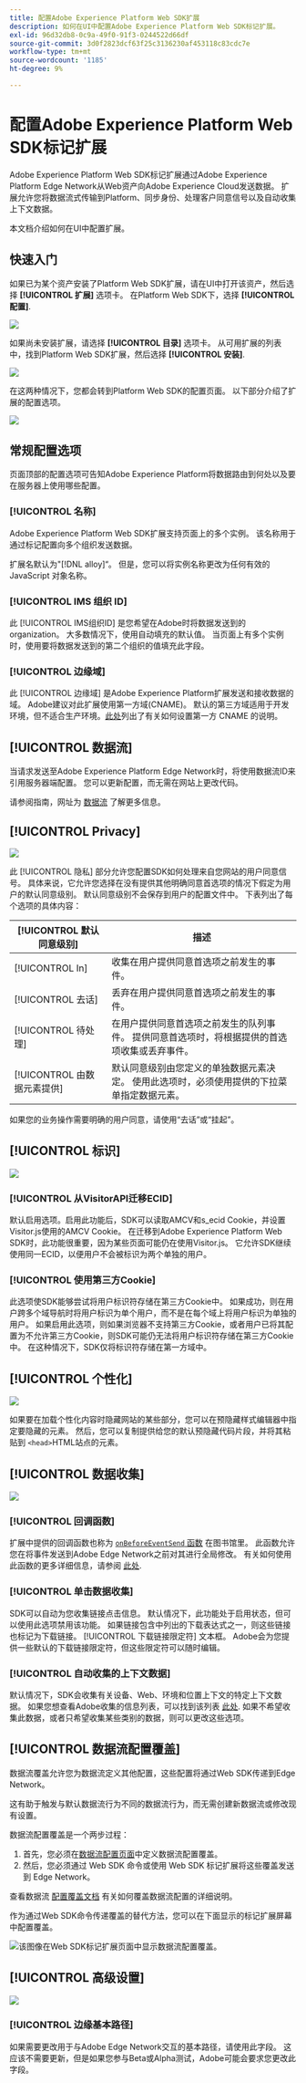 ```yaml
---
title: 配置Adobe Experience Platform Web SDK扩展
description: 如何在UI中配置Adobe Experience Platform Web SDK标记扩展。
exl-id: 96d32db8-0c9a-49f0-91f3-0244522d66df
source-git-commit: 3d0f2823dcf63f25c3136230af453118c83cdc7e
workflow-type: tm+mt
source-wordcount: '1185'
ht-degree: 9%

---
```



# 配置Adobe Experience Platform Web SDK标记扩展

Adobe Experience Platform Web SDK标记扩展通过Adobe Experience Platform Edge Network从Web资产向Adobe Experience Cloud发送数据。 扩展允许您将数据流式传输到Platform、同步身份、处理客户同意信号以及自动收集上下文数据。

本文档介绍如何在UI中配置扩展。

## 快速入门

如果已为某个资产安装了Platform Web SDK扩展，请在UI中打开该资产，然后选择 **[!UICONTROL 扩展]** 选项卡。 在Platform Web SDK下，选择 **[!UICONTROL 配置]**.

![](assets/configure.png)

如果尚未安装扩展，请选择 **[!UICONTROL 目录]** 选项卡。 从可用扩展的列表中，找到Platform Web SDK扩展，然后选择 **[!UICONTROL 安装]**.

![](assets/install.png)

在这两种情况下，您都会转到Platform Web SDK的配置页面。 以下部分介绍了扩展的配置选项。

![](assets/config-screen.png)

## 常规配置选项

页面顶部的配置选项可告知Adobe Experience Platform将数据路由到何处以及要在服务器上使用哪些配置。

### [!UICONTROL 名称]

Adobe Experience Platform Web SDK扩展支持页面上的多个实例。 该名称用于通过标记配置向多个组织发送数据。

扩展名默认为&quot;[!DNL alloy]“。 但是，您可以将实例名称更改为任何有效的 JavaScript 对象名称。

### **[!UICONTROL IMS 组织 ID]**

此 [!UICONTROL IMS组织ID] 是您希望在Adobe时将数据发送到的organization。 大多数情况下，使用自动填充的默认值。 当页面上有多个实例时，使用要将数据发送到的第二个组织的值填充此字段。

### **[!UICONTROL 边缘域]**

此 [!UICONTROL 边缘域] 是Adobe Experience Platform扩展发送和接收数据的域。 Adobe建议对此扩展使用第一方域(CNAME)。 默认的第三方域适用于开发环境，但不适合生产环境。[此处](https://experienceleague.adobe.com/docs/core-services/interface/ec-cookies/cookies-first-party.html?lang=zh-Hans)列出了有关如何设置第一方 CNAME 的说明。

## [!UICONTROL 数据流]

当请求发送至Adobe Experience Platform Edge Network时，将使用数据流ID来引用服务器端配置。 您可以更新配置，而无需在网站上更改代码。

请参阅指南，网址为 [数据流](../../../../datastreams/overview.md) 了解更多信息。


## [!UICONTROL Privacy]

![](assets/privacy.png)

此 [!UICONTROL 隐私] 部分允许您配置SDK如何处理来自您网站的用户同意信号。 具体来说，它允许您选择在没有提供其他明确同意首选项的情况下假定为用户的默认同意级别。 默认同意级别不会保存到用户的配置文件中。 下表列出了每个选项的具体内容：

| [!UICONTROL 默认同意级别] | 描述 |
| --- | --- |
| [!UICONTROL In] | 收集在用户提供同意首选项之前发生的事件。 |
| [!UICONTROL 去话] | 丢弃在用户提供同意首选项之前发生的事件。 |
| [!UICONTROL 待处理] | 在用户提供同意首选项之前发生的队列事件。 提供同意首选项时，将根据提供的首选项收集或丢弃事件。 |
| [!UICONTROL 由数据元素提供] | 默认同意级别由您定义的单独数据元素决定。 使用此选项时，必须使用提供的下拉菜单指定数据元素。 |

如果您的业务操作需要明确的用户同意，请使用“去话”或“挂起”。

## [!UICONTROL 标识]

![](assets/identity.png)

### [!UICONTROL 从VisitorAPI迁移ECID]

默认启用选项。启用此功能后，SDK可以读取AMCV和s_ecid Cookie，并设置Visitor.js使用的AMCV Cookie。 在迁移到Adobe Experience Platform Web SDK时，此功能很重要，因为某些页面可能仍在使用Visitor.js。 它允许SDK继续使用同一ECID，以便用户不会被标识为两个单独的用户。

### [!UICONTROL 使用第三方Cookie]

此选项使SDK能够尝试将用户标识符存储在第三方Cookie中。 如果成功，则在用户跨多个域导航时将用户标识为单个用户，而不是在每个域上将用户标识为单独的用户。 如果启用此选项，则如果浏览器不支持第三方Cookie，或者用户已将其配置为不允许第三方Cookie，则SDK可能仍无法将用户标识符存储在第三方Cookie中。 在这种情况下，SDK仅将标识符存储在第一方域中。

## [!UICONTROL 个性化]

![](assets/personalization.png)

如果要在加载个性化内容时隐藏网站的某些部分，您可以在预隐藏样式编辑器中指定要隐藏的元素。 然后，您可以复制提供给您的默认预隐藏代码片段，并将其粘贴到 `<head>`HTML站点的元素。

## [!UICONTROL 数据收集]

![](assets/data-collection.png)

### [!UICONTROL 回调函数]

扩展中提供的回调函数也称为 [`onBeforeEventSend` 函数](https://experienceleague.adobe.com/docs/experience-platform/edge/fundamentals/configuring-the-sdk.html?lang=zh-Hans) 在图书馆里。 此函数允许您在将事件发送到Adobe Edge Network之前对其进行全局修改。 有关如何使用此函数的更多详细信息，请参阅 [此处](https://experienceleague.adobe.com/docs/experience-platform/edge/fundamentals/tracking-events.html?lang=en#modifying-events-globally).

### [!UICONTROL 单击数据收集]

SDK可以自动为您收集链接点击信息。 默认情况下，此功能处于启用状态，但可以使用此选项禁用该功能。 如果链接包含中列出的下载表达式之一，则这些链接也标记为下载链接。 [!UICONTROL 下载链接限定符] 文本框。 Adobe会为您提供一些默认的下载链接限定符，但这些限定符可以随时编辑。

### [!UICONTROL 自动收集的上下文数据]

默认情况下，SDK会收集有关设备、Web、环境和位置上下文的特定上下文数据。 如果您想查看Adobe收集的信息列表，可以找到该列表 [此处](https://experienceleague.adobe.com/docs/experience-platform/edge/data-collection/automatic-information.html?lang=en). 如果不希望收集此数据，或者只希望收集某些类别的数据，则可以更改这些选项。

## [!UICONTROL 数据流配置覆盖]

数据流覆盖允许您为数据流定义其他配置，这些配置将通过Web SDK传递到Edge Network。

这有助于触发与默认数据流行为不同的数据流行为，而无需创建新数据流或修改现有设置。

数据流配置覆盖是一个两步过程：

1. 首先，您必须在[数据流配置页面](../../../../datastreams/configure.md)中定义数据流配置覆盖。
2. 然后，您必须通过 Web SDK 命令或使用 Web SDK 标记扩展将这些覆盖发送到 Edge Network。

查看数据流 [配置覆盖文档](../../../../datastreams/overrides.md) 有关如何覆盖数据流配置的详细说明。

作为通过Web SDK命令传递覆盖的替代方法，您可以在下面显示的标记扩展屏幕中配置覆盖。

![该图像在Web SDK标记扩展页面中显示数据流配置覆盖。](assets/datastream-overrides.png)

## [!UICONTROL 高级设置]

![](assets/advanced-settings.png)

### [!UICONTROL 边缘基本路径]

如果需要更改用于与Adobe Edge Network交互的基本路径，请使用此字段。 这应该不需要更新，但是如果您参与Beta或Alpha测试，Adobe可能会要求您更改此字段。
